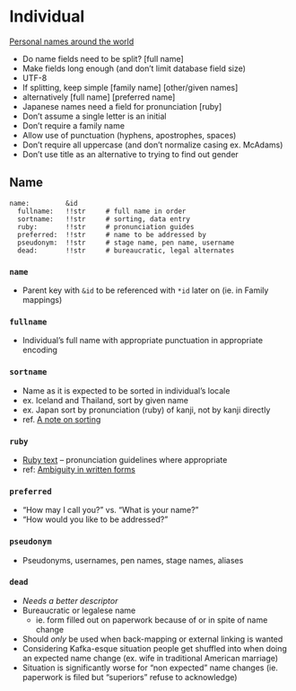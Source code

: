 # Individual

[Personal names around the world](https://www.w3.org/International/questions/qa-personal-names)
* Do name fields need to be split? [full name]
* Make fields long enough (and don’t limit database field size)
* UTF-8
* If splitting, keep simple [family name] [other/given names]
* alternatively [full name] [preferred name]
* Japanese names need a field for pronunciation [ruby]
* Don’t assume a single letter is an initial
* Don’t require a family name
* Allow use of punctuation (hyphens, apostrophes, spaces)
* Don’t require all uppercase (and don’t normalize casing ex. McAdams)
* Don’t use title as an alternative to trying to find out gender

## Name

    name:         &id
      fullname:   !!str     # full name in order
      sortname:   !!str     # sorting, data entry
      ruby:       !!str     # pronunciation guides
      preferred:  !!str     # name to be addressed by
      pseudonym:  !!str     # stage name, pen name, username
      dead:       !!str     # bureaucratic, legal alternates

### `name`
* Parent key with `&id` to be referenced with `*id` later on (ie. in Family mappings)

### `fullname`
* Individual’s full name with appropriate punctuation in appropriate encoding

### `sortname`
* Name as it is expected to be sorted in individual’s locale
* ex. Iceland and Thailand, sort by given name
* ex. Japan sort by pronunciation (ruby) of kanji, not by kanji directly
* ref. [A note on sorting](https://www.w3.org/International/questions/qa-personal-names#sorting)

### `ruby`
* [Ruby text](https://en.wikipedia.org/wiki/Ruby_character) – pronunciation guidelines where appropriate
* ref: [Ambiguity in written forms](https://www.w3.org/International/questions/qa-personal-names#japanese)

### `preferred`
* “How may I call you?” vs. “What is your name?”
* “How would you like to be addressed?”

### `pseudonym`
* Pseudonyms, usernames, pen names, stage names, aliases

### `dead`
* *Needs a better descriptor*
* Bureaucratic or legalese name
  * ie. form filled out on paperwork because of or in spite of name change
* Should *only* be used when back-mapping or external linking is wanted
* Considering Kafka-esque situation people get shuffled into when doing an expected name change (ex. wife in traditional American marriage)
* Situation is significantly worse for “non expected” name changes (ie. paperwork is filed but “superiors” refuse to acknowledge)
